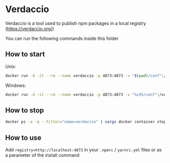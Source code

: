 # Verdaccio

Verdaccio is a tool used to publish npm packages in a local registry (https://verdaccio.org/)

You can run the following commands inside this folder

## How to start

Unix:
```bash
docker run -d -it --rm --name verdaccio -p 4873:4873 -v "$(pwd)/conf":/verdaccio/conf -v "$(pwd)/storage":/verdaccio/storage:z verdaccio/verdaccio
```

Windows:
```bash
docker run -d -it --rm --name verdaccio -p 4873:4873 -v "%cd%/conf":/verdaccio/conf -v "%cd%/storage":/verdaccio/storage verdaccio/verdaccio
```

## How to stop

```bash
docker ps -a -q --filter="name=verdaccio" | xargs docker container stop
```

## How to use

Add `registry=http://localhost:4873` in your `.npmrc` / `yarnrc.yml` files or as a parameter of the install command
